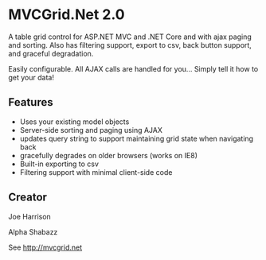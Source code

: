 # MVCGrid.Net 2.0
A table grid control for ASP.NET MVC and .NET Core and with ajax paging and sorting. Also has filtering support, export to csv, back button support, and graceful degradation. 

Easily configurable. All AJAX calls are handled for you... Simply tell it how to get your data!

## Features
* Uses your existing model objects
* Server-side sorting and paging using AJAX
* updates query string to support maintaining grid state when navigating back
* gracefully degrades on older browsers (works on IE8)
* Built-in exporting to csv
* Filtering support with minimal client-side code

## Creator
Joe Harrison

Alpha Shabazz

See http://mvcgrid.net

